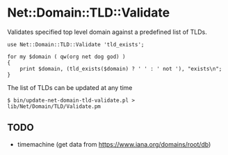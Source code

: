 # Net::Domain::TLD::Validate #

Validates specified top level domain against a predefined list of TLDs.

```
use Net::Domain::TLD::Validate 'tld_exists';

for my $domain ( qw(org net dog god) )
{
	print $domain, (tld_exists($domain) ? ' ' : ' not '), "exists\n";
}

```

The list of TLDs can be updated at any time
```
$ bin/update-net-domain-tld-validate.pl > lib/Net/Domain/TLD/Validate.pm
```

## TODO

* timemachine (get data from https://www.iana.org/domains/root/db)
